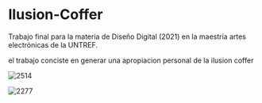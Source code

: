 # Ilusion-Coffer
Trabajo final para la materia de Diseño Digital (2021) en la maestría artes electrónicas de la UNTREF.

el trabajo conciste en generar una apropiacion personal de la ilusion coffer

![2514](https://user-images.githubusercontent.com/88756407/165578868-74aeb01e-8138-4308-ae5c-f938706131de.png)


![2277](https://user-images.githubusercontent.com/88756407/165577986-a83d58ff-dddd-4545-b067-ad75d0656876.png)
